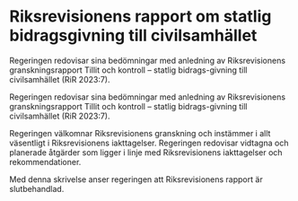 # Riksrevisionens rapport om statlig bidragsgivning till civilsamhället

Regeringen redovisar sina bedömningar med anledning av Riksrevisionens granskningsrapport Tillit och kontroll – statlig bidrags-givning till civilsamhället (RiR 2023:7).

Regeringen redovisar sina bedömningar med anledning av Riksrevisionens granskningsrapport Tillit och kontroll – statlig bidrags-givning till civilsamhället (RiR 2023:7).

Regeringen välkomnar Riksrevisionens granskning och instämmer i allt väsentligt i Riksrevisionens iakttagelser. Regeringen redovisar vidtagna och planerade åtgärder som ligger i linje med Riksrevisionens iakttagelser och rekommendationer.

Med denna skrivelse anser regeringen att Riksrevisionens rapport är slutbehandlad.
